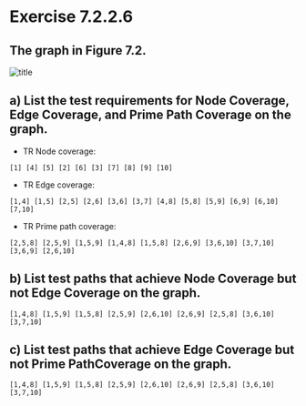 # Exercise 7.2.2.6
## The graph in Figure 7.2.
![title](Untitiled-2.png)
## a) List the test requirements for Node Coverage, Edge Coverage, and Prime Path Coverage on the graph.
* TR Node coverage: 
```
[1] [4] [5] [2] [6] [3] [7] [8] [9] [10]
```
* TR Edge coverage: 
```
[1,4] [1,5] [2,5] [2,6] [3,6] [3,7] [4,8] [5,8] [5,9] [6,9] [6,10] [7,10]
```

* TR Prime path coverage: 
```
[2,5,8] [2,5,9] [1,5,9] [1,4,8] [1,5,8] [2,6,9] [3,6,10] [3,7,10] [3,6,9] [2,6,10]
```
## b) List test paths that achieve Node Coverage but not Edge Coverage on the graph.
```
[1,4,8] [1,5,9] [1,5,8] [2,5,9] [2,6,10] [2,6,9] [2,5,8] [3,6,10] [3,7,10]
```
## c) List test paths that achieve Edge Coverage but not Prime PathCoverage on the graph.
```
[1,4,8] [1,5,9] [1,5,8] [2,5,9] [2,6,10] [2,6,9] [2,5,8] [3,6,10] [3,7,10]
```